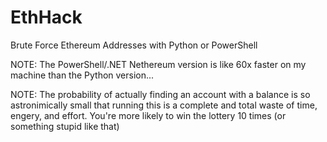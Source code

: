 # EthHack
Brute Force Ethereum Addresses with Python or PowerShell

NOTE: The PowerShell/.NET Nethereum version is like 60x faster on my machine than the Python version...

NOTE: The probability of actually finding an account with a balance is so astronimically small that running this is a complete and total waste of time, engery, and effort. You're more likely to win the lottery 10 times (or something stupid like that)
